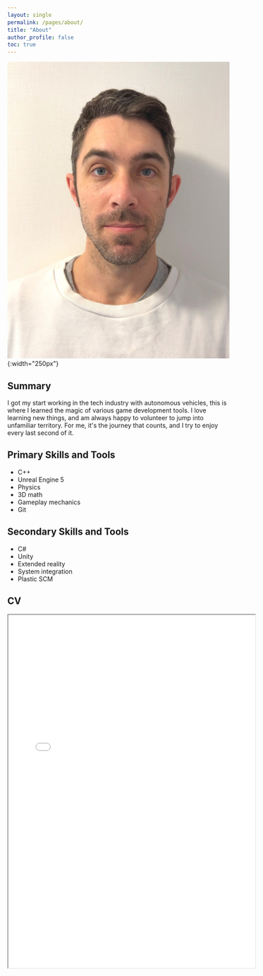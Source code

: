 ```yaml
---
layout: single
permalink: /pages/about/
title: "About"
author_profile: false
toc: true
---
```

![About photo](/assets/images/about-photo.jpeg){:width="250px"}
## Summary
I got my start working in the tech industry with autonomous vehicles, this is where I learned the magic of various game development tools. 
I love learning new things, and am always happy to volunteer to jump into unfamiliar territory. 
For me, it's the journey that counts, and I try to enjoy every last second of it.

## Primary Skills and Tools
- C++
- Unreal Engine 5
- Physics
- 3D math
- Gameplay mechanics
- Git

## Secondary Skills and Tools
- C#
- Unity
- Extended reality
- System integration
- Plastic SCM

## CV
<iframe
    src="/assets/docs/KWaage_Resume.pdf"
    title="Kurt Waage Resume"
    height="800"
    width="560">
</iframe>
